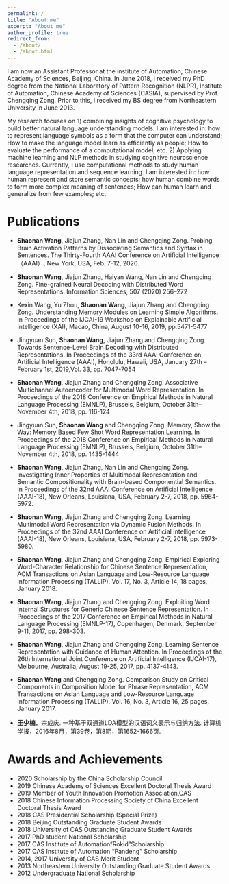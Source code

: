 ```yaml
---
permalink: /
title: "About me"
excerpt: "About me"
author_profile: true
redirect_from: 
  - /about/
  - /about.html
---
```


I am now an Assistant Professor at the institute of Automation, Chinese Academy of Sciences, Beijing, China.  In June 2018, I received my PhD degree from the National Laboratory of Pattern Recognition (NLPR), Institute of Automation, Chinese Academy of Sciences (CASIA), supervised by Prof. Chengqing Zong. Prior to this, I received my BS degree from Northeastern University in June 2013.

My research focuses on 1) combining insights of cognitive psychology to build better natural language understanding models. I am interested in: how to represent language symbols as a form that the computer can understand; How to make the language model learn as efficiently as people; How to evaluate the performance of a computational model; etc. 2) Applying machine learning and NLP methods in studying cognitive neuroscience researches. Currently, I use computational methods to study human language representation and sequence learning. I am interested in: how human represent and store semantic concepts; how human combine words to form more complex meaning of sentences; How can human learn and generalize from few examples; etc.


# Publications

- **Shaonan Wang**, Jiajun Zhang, Nan Lin and Chengqing Zong. Probing Brain Activation Patterns by Dissociating Semantics and Syntax in Sentences. The Thirty-Fourth AAAI Conference on Artificial Intelligence（AAAI）, New York, USA, Feb. 7-12, 2020.

- **Shaonan Wang**, Jiajun Zhang, Haiyan Wang, Nan Lin and Chengqing Zong. Fine-grained Neural Decoding with Distributed Word Representations. Information Sciences, 507 (2020) 256–272

- Kexin Wang, Yu Zhou, **Shaonan Wang**, Jiajun Zhang and Chengqing Zong. Understanding Memory Modules on Learning Simple Algorithms. In Proceedings of the IJCAI-19 Workshop on Explainable Artificial Intelligence (XAI), Macao, China, August 10-16, 2019, pp.5471-5477

- Jingyuan Sun, **Shaonan Wang**, Jiajun Zhang and Chengqing Zong. Towards Sentence-Level Brain Decoding with Distributed Representations. In Proceedings of the 33rd AAAI Conference on Artificial Intelligence (AAAI), Honolulu, Hawaii, USA, January 27th – February 1st, 2019,Vol. 33,  pp. 7047-7054

- **Shaonan Wang**, Jiajun Zhang and Chengqing Zong. Associative Multichannel Autoencoder for Multimodal Word Representation. In Proceedings of the 2018 Conference on Empirical Methods in Natural Language Processing (EMNLP), Brussels, Belgium, October 31th–November 4th, 2018, pp. 116-124

- Jingyuan Sun, **Shaonan Wang** and Chengqing Zong. Memory, Show the Way: Memory Based Few Shot Word Representation Learning. In Proceedings of the 2018 Conference on Empirical Methods in Natural Language Processing (EMNLP), Brussels, Belgium, October 31th–November 4th, 2018, pp. 1435-1444

- **Shaonan Wang**, Jiajun Zhang, Nan Lin and Chengqing Zong. Investigating Inner Properties of Multimodal Representation and Semantic Compositionality with Brain-based Componential Semantics. In Proceedings of the 32nd AAAI Conference on Artificial Intelligence (AAAI-18), New Orleans, Louisiana, USA, February 2-7, 2018, pp. 5964-5972. 

- **Shaonan Wang**, Jiajun Zhang and Chengqing Zong. Learning Multimodal Word Representation via Dynamic Fusion Methods.  In Proceedings of the 32nd AAAI Conference on Artificial Intelligence (AAAI-18), New Orleans, Louisiana, USA, February 2-7, 2018, pp. 5973-5980. 

- **Shaonan Wang**, Jiajun Zhang and Chengqing Zong. Empirical Exploring Word-Character Relationship for Chinese Sentence Representation, ACM Transactions on Asian Language and Low-Resource Language Information Processing (TALLIP), Vol. 17, No. 3, Article 14, 18 pages, January 2018.

- **Shaonan Wang**, Jiajun Zhang and Chengqing Zong. Exploiting Word Internal Structures for Generic Chinese Sentence Representation.  In Proceedings of the 2017 Conference on Empirical Methods in Natural Language Processing (EMNLP-17), Copenhagen, Denmark, September 9-11, 2017, pp. 298-303.

- **Shaonan Wang**, Jiajun Zhang and Chengqing Zong. Learning Sentence Representation with Guidance of Human Attention.  In Proceedings of the 26th International Joint Conference on Artificial Intelligence (IJCAI-17), Melbourne, Australia, August 19-25, 2017, pp. 4137-4143. 

- **Shaonan Wang** and Chengqing Zong. Comparison Study on Critical Components in Composition Model for Phrase Representation, ACM Transactions on Asian Language and Low-Resource Language Information Processing (TALLIP), Vol. 16, No. 3, Article 16, 25 pages, January 2017. 

- **王少楠**，宗成庆. 一种基于双通道LDA模型的汉语词义表示与归纳方法. 计算机学报，2016年8月，第39卷，第8期，第1652-1666页.


# Awards and Achievements
- 2020 Scholarship by the China Scholarship Council
- 2019 Chinese Academy of Sciences Excellent Doctoral Thesis Award
- 2019 Member of Youth Innovation Promotion Association,CAS
-	2018 Chinese Information Processing Society of China Excellent Doctoral Thesis Award
-	2018 CAS Presidential Scholarship (Special Prize)
-	2018 Beijing Outstanding Graduate Student Awards
-	2018 University of CAS Outstanding Graduate Student Awards
-	2017 PhD student National Scholarship
-	2017 CAS Institute of Automation“Rokid”Scholarship
-	2017 CAS Institute of Automation “Pandeng” Scholarship
-	2014, 2017 University of CAS Merit Student
-	2013 Northeastern University Outstanding Graduate Student Awards
-	2012 Undergraduate National Scholarship
